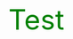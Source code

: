 <!Doctype html>
<html>
  <head>
    
  </head>
  <body>
    <p style="Font-size:50; color:green;">Test</p>
    
  </body>
